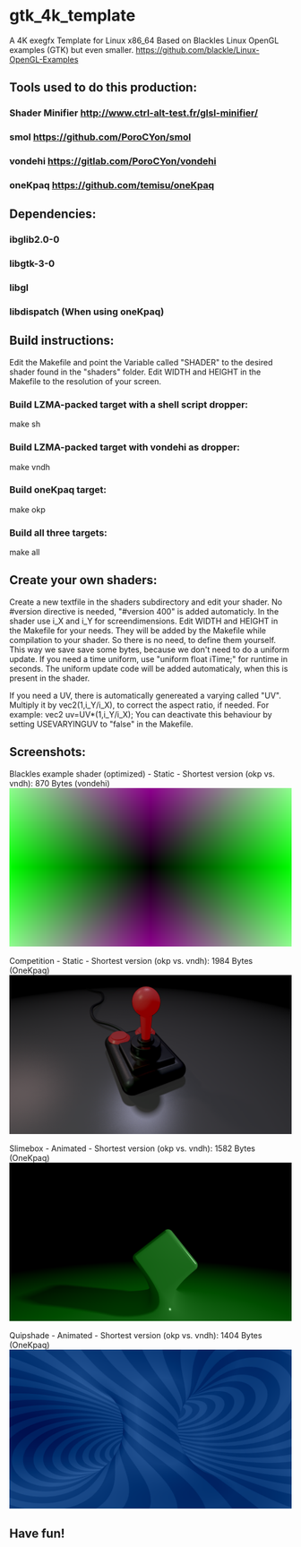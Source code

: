 # gtk_4k_template

A 4K exegfx Template for Linux x86_64
Based on Blackles Linux OpenGL examples (GTK) but even smaller. https://github.com/blackle/Linux-OpenGL-Examples

## Tools used to do this production: 
### Shader Minifier http://www.ctrl-alt-test.fr/glsl-minifier/
### smol https://github.com/PoroCYon/smol
### vondehi https://gitlab.com/PoroCYon/vondehi
### oneKpaq https://github.com/temisu/oneKpaq

## Dependencies:
### ibglib2.0-0
### libgtk-3-0
### libgl
### libdispatch (When using oneKpaq)

## Build instructions:
Edit the Makefile and point the Variable called "SHADER" to the desired shader found in the "shaders" folder.
Edit WIDTH and HEIGHT in the Makefile to the resolution of your screen.

### Build LZMA-packed target with a shell script dropper:
  make sh
  
### Build LZMA-packed target with vondehi as dropper:
  make vndh
  
### Build oneKpaq target:
  make okp
  
### Build all three targets:
  make all
    
## Create your own shaders:
Create a new textfile in the shaders subdirectory and edit your shader. No #version directive is needed, "#version 400" is added automaticly. In the shader use i_X and i_Y for screendimensions. Edit WIDTH and HEIGHT in the Makefile for your needs. They will be added by the Makefile while compilation to your shader. So there is no need, to define them yourself. This way we save save some bytes, because we don't need to do a uniform update. If you need a time uniform, use "uniform float iTime;" for runtime in seconds. The uniform update code will be added automaticaly, when this is present in the shader.

If you need a UV, there is automatically genereated a varying called "UV". Multiply it by vec2(1,i_Y/i_X), to correct the aspect ratio, if needed. For example:
vec2 uv=UV*(1,i_Y/i_X);
You can deactivate this behaviour by setting USEVARYINGUV to "false" in the Makefile.

## Screenshots:
Blackles example shader (optimized) - Static - Shortest version (okp vs. vndh): 870 Bytes (vondehi)
![blackle.png](screenshots/blackle.png)

Competition - Static - Shortest version  (okp vs. vndh): 1984 Bytes (OneKpaq)
![competition.png](screenshots/competition.png)

Slimebox - Animated - Shortest version  (okp vs. vndh): 1582 Bytes (OneKpaq)
![slimebox.png](screenshots/slimebox.png)

Quipshade - Animated - Shortest version  (okp vs. vndh): 1404 Bytes (OneKpaq)
![quipshade.png](screenshots/quipshade.png)

## Have fun!
